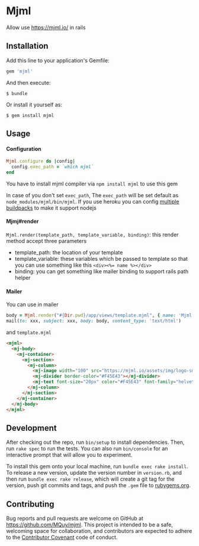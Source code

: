 # Mjml

Allow use https://mjml.io/ in rails

## Installation

Add this line to your application's Gemfile:

```ruby
gem 'mjml'
```

And then execute:

    $ bundle

Or install it yourself as:

    $ gem install mjml

## Usage

#### Configuration

```ruby
Mjml.configure do |config|
  config.exec_path = `which mjml`
end
```

You have to install mjml compiler via `npm install mjml` to use this gem

In case of you don't set `exec_path`, The `exec_path` will be set default as `node_modules/mjml/bin/mjml`. If you use heroku you can config [multiple buildpacks](https://devcenter.heroku.com/articles/using-multiple-buildpacks-for-an-app) to make it support nodejs

#### Mjmj#render

`Mjml.render(template_path, template_variable, binding)`: this render method accept three parameters
+ template_path: the location of your template
+ template_variable: these variables which be passed to template so that you can use something like this `<div><%= name %></div>`
+ binding: you can get something like mailer binding to support rails path helper

#### Mailer

You can use in mailer

```ruby
body = Mjml.render("#{Dir.pwd}/app/views/template.mjml", { name: 'Mjml parser' })
mail(to: xxx, subject: xxx, body: body, content_type: 'text/html')
```

and `template.mjml`
```html
<mjml>
  <mj-body>
    <mj-container>
      <mj-section>
        <mj-column>
          <mj-image width="100" src="https://mjml.io/assets/img/logo-small.png"></mj-image>
          <mj-divider border-color="#F45E43"></mj-divider>
          <mj-text font-size="20px" color="#F45E43" font-family="helvetica">Hello <%= name %></mj-text>
        </mj-column>
      </mj-section>
    </mj-container>
  </mj-body>
</mjml>
```

## Development

After checking out the repo, run `bin/setup` to install dependencies. Then, run `rake spec` to run the tests. You can also run `bin/console` for an interactive prompt that will allow you to experiment.

To install this gem onto your local machine, run `bundle exec rake install`. To release a new version, update the version number in `version.rb`, and then run `bundle exec rake release`, which will create a git tag for the version, push git commits and tags, and push the `.gem` file to [rubygems.org](https://rubygems.org).

## Contributing

Bug reports and pull requests are welcome on GitHub at https://github.com/MQuy/mjml. This project is intended to be a safe, welcoming space for collaboration, and contributors are expected to adhere to the [Contributor Covenant](http://contributor-covenant.org) code of conduct.
